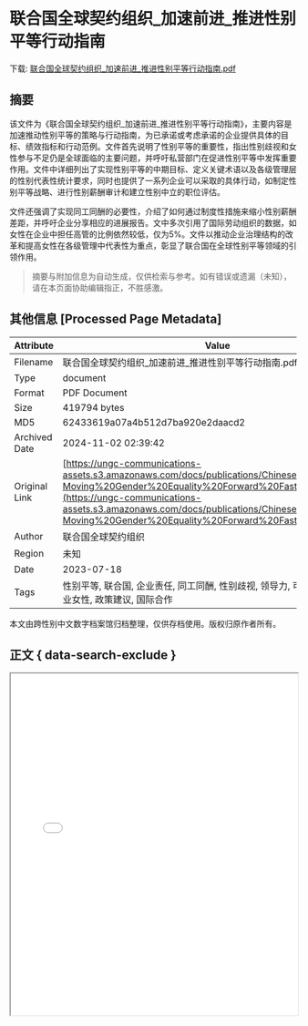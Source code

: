 # 联合国全球契约组织_加速前进_推进性别平等行动指南

<!-- tcd_download_link -->
下载: <a href="../联合国全球契约组织_加速前进_推进性别平等行动指南.pdf" download>联合国全球契约组织_加速前进_推进性别平等行动指南.pdf</a>
<!-- tcd_download_link_end -->

## 摘要

<!-- tcd_abstract -->
该文件为《联合国全球契约组织_加速前进_推进性别平等行动指南》，主要内容是加速推动性别平等的策略与行动指南，为已承诺或考虑承诺的企业提供具体的目标、绩效指标和行动范例。文件首先说明了性别平等的重要性，指出性别歧视和女性参与不足仍是全球面临的主要问题，并呼吁私营部门在促进性别平等中发挥重要作用。文件中详细列出了实现性别平等的中期目标、定义关键术语以及各级管理层的性别代表性统计要求，同时也提供了一系列企业可以采取的具体行动，如制定性别平等战略、进行性别薪酬审计和建立性别中立的职位评估。

文件还强调了实现同工同酬的必要性，介绍了如何通过制度性措施来缩小性别薪酬差距，并呼吁企业分享相应的进展报告。文中多次引用了国际劳动组织的数据，如女性在企业中担任高管的比例依然较低，仅为5%。文件以推动企业治理结构的改革和提高女性在各级管理中代表性为重点，彰显了联合国在全球性别平等领域的引领作用。

<!-- tcd_abstract_end -->

> 摘要与附加信息为自动生成，仅供检索与参考。如有错误或遗漏（未知），请在本页面协助编辑指正，不胜感激。

## 其他信息 [Processed Page Metadata]

| Attribute       | Value                                  |
|-----------------|----------------------------------------|
| Filename        | 联合国全球契约组织_加速前进_推进性别平等行动指南.pdf                             |
| Type            | document                                 |
| Format          | PDF Document                               |
| Size            | 419794 bytes                           |
| MD5             | 62433619a07a4b512d7ba920e2daacd2                                  |
| Archived Date   | 2024-11-02 02:39:42                             |
| Original Link   | [https://ungc-communications-assets.s3.amazonaws.com/docs/publications/Chinese-Moving%20Gender%20Equality%20Forward%20Faster%20Guide.pdf](https://ungc-communications-assets.s3.amazonaws.com/docs/publications/Chinese-Moving%20Gender%20Equality%20Forward%20Faster%20Guide.pdf)                         |
| Author          | 联合国全球契约组织                               |
| Region          | 未知                               |
| Date            | 2023-07-18                                 |
| Tags            | 性别平等, 联合国, 企业责任, 同工同酬, 性别歧视, 领导力, 可持续发展目标, 职业女性, 政策建议, 国际合作                                 |

本文由跨性别中文数字档案馆归档整理，仅供存档使用。版权归原作者所有。


## 正文 { data-search-exclude }

<!-- tcd_main_text -->
<iframe src="../联合国全球契约组织_加速前进_推进性别平等行动指南.pdf" width="100%" height="600px">
    <p>无法显示PDF，请下载查看。</p>
</iframe>
<!-- tcd_main_text_end -->


